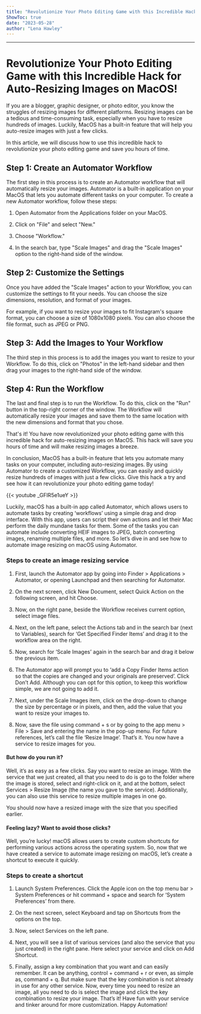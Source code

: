 ```yaml
---
title: "Revolutionize Your Photo Editing Game with this Incredible Hack for Auto-Resizing Images on MacOS!"
ShowToc: true 
date: "2023-05-28"
author: "Lena Hawley"
---
```

*****
# Revolutionize Your Photo Editing Game with this Incredible Hack for Auto-Resizing Images on MacOS!

If you are a blogger, graphic designer, or photo editor, you know the struggles of resizing images for different platforms. Resizing images can be a tedious and time-consuming task, especially when you have to resize hundreds of images. Luckily, MacOS has a built-in feature that will help you auto-resize images with just a few clicks.

In this article, we will discuss how to use this incredible hack to revolutionize your photo editing game and save you hours of time.

## Step 1: Create an Automator Workflow

The first step in this process is to create an Automator workflow that will automatically resize your images. Automator is a built-in application on your MacOS that lets you automate different tasks on your computer. To create a new Automator workflow, follow these steps:

1. Open Automator from the Applications folder on your MacOS.

2. Click on "File" and select "New."

3. Choose "Workflow."

4. In the search bar, type "Scale Images" and drag the "Scale Images" option to the right-hand side of the window.

## Step 2: Customize the Settings

Once you have added the "Scale Images" action to your Workflow, you can customize the settings to fit your needs. You can choose the size dimensions, resolution, and format of your images.

For example, if you want to resize your images to fit Instagram's square format, you can choose a size of 1080x1080 pixels. You can also choose the file format, such as JPEG or PNG.

## Step 3: Add the Images to Your Workflow

The third step in this process is to add the images you want to resize to your Workflow. To do this, click on "Photos" in the left-hand sidebar and then drag your images to the right-hand side of the window.

## Step 4: Run the Workflow

The last and final step is to run the Workflow. To do this, click on the "Run" button in the top-right corner of the window. The Workflow will automatically resize your images and save them to the same location with the new dimensions and format that you chose.

That's it! You have now revolutionized your photo editing game with this incredible hack for auto-resizing images on MacOS. This hack will save you hours of time and will make resizing images a breeze.

In conclusion, MacOS has a built-in feature that lets you automate many tasks on your computer, including auto-resizing images. By using Automator to create a customized Workflow, you can easily and quickly resize hundreds of images with just a few clicks. Give this hack a try and see how it can revolutionize your photo editing game today!

{{< youtube _GFlR5e1ueY >}} 




Luckily, macOS has a built-in app called Automator, which allows users to automate tasks by creating ‘workflows’ using a simple drag and drop interface. With this app, users can script their own actions and let their Mac perform the daily mundane tasks for them. Some of the tasks you can automate include converting HEIF images to JPEG, batch converting images, renaming multiple files, and more. So let’s dive in and see how to automate image resizing on macOS using Automator.

 
### Steps to create an image resizing service


1. First, launch the Automator app by going into Finder > Applications > Automator, or opening Launchpad and then searching for Automator.

2. On the next screen, click New Document, select Quick Action on the following screen, and hit Choose.

3. Now, on the right pane, beside the Workflow receives current option, select image files.

4. Next, on the left pane, select the Actions tab and in the search bar (next to Variables), search for ‘Get Specified Finder Items’ and drag it to the workflow area on the right.

5. Now, search for ‘Scale Images’ again in the search bar and drag it below the previous item.

6. The Automator app will prompt you to ‘add a Copy Finder Items action so that the copies are changed and your originals are preserved’. Click Don’t Add. Although you can opt for this option, to keep this workflow simple, we are not going to add it.

7. Next, under the Scale Images item, click on the drop-down to change the size by percentage or in pixels, and then, add the value that you want to resize your images to.

8. Now, save the file using command + s or by going to the app menu > File > Save and entering the name in the pop-up menu. For future references, let’s call the file ‘Resize Image’.
That’s it.
You now have a service to resize images for you.

 
#### But how do you run it?


Well, it’s as easy as a few clicks.
Say you want to resize an image. With the service that we just created, all that you need to do is go to the folder where the image is stored, select and right-click on it, and at the bottom, select Services > Resize Image (the name you gave to the service). Additionally, you can also use this service to resize multiple images in one go.

You should now have a resized image with the size that you specified earlier.

 
#### Feeling lazy? Want to avoid those clicks?


Well, you’re lucky!
macOS allows users to create custom shortcuts for performing various actions across the operating system. So, now that we have created a service to automate image resizing on macOS, let’s create a shortcut to execute it quickly.

 
### Steps to create a shortcut


1. Launch System Preferences. Click the Apple icon on the top menu bar > System Preferences or hit command + space and search for ‘System Preferences’ from there.
2. On the next screen, select Keyboard and tap on Shortcuts from the options on the top.

3. Now, select Services on the left pane.

4. Next, you will see a list of various services (and also the service that you just created) in the right pane. Here select your service and click on Add Shortcut.

6. Finally, assign a key combination that you want and can easily remember. It can be anything, control + command + r or even, as simple as, command + q. But make sure that the key combination is not already in use for any other service.
Now, every time you need to resize an image, all you need to do is select the image and click the key combination to resize your image.
That’s it!
Have fun with your service and tinker around for more customization.
Happy Automation!




